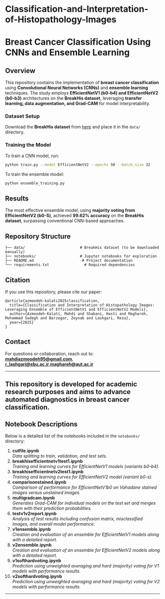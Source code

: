 # Classification-and-Interpretation-of-Histopathology-Images

# Breast Cancer Classification Using CNNs and Ensemble Learning

## Overview
This repository contains the implementation of **breast cancer classification** using **Convolutional Neural Networks (CNNs)** and **ensemble learning** techniques. The study employs **EfficientNetV1 (b0-b4) and EfficientNetV2 (b0-b3)** architectures on the **BreakHis dataset**, leveraging **transfer learning, data augmentation, and Grad-CAM** for model interpretability.

### Dataset Setup
Download the **BreakHis dataset** from [here](https://web.inf.ufpr.br/vri/databases/breast-cancer-histopathological-database/) and place it in the `data/` directory.

### Training the Model
To train a CNN model, run:
```bash
python train.py --model EfficientNetV2 --epochs 50 --batch_size 32
```

To train the ensemble model:
```bash
python ensemble_training.py
```

## Results
The most effective ensemble model, using **majority voting from EfficientNetV2 (b0-S)**, achieved **99.62% accuracy** on the **BreakHis dataset**, surpassing conventional CNN-based approaches.

## Repository Structure
```
├── data/                         # BreakHis dataset (to be downloaded manually)
├── notebooks/                    # Jupyter notebooks for exploration
├── README.md                      # Project documentation
└── requirements.txt                # Required dependencies
```

## Citation
If you use this repository, please cite our paper:
```
@article{azmoodeh-kalati2025classification,
  title={Classification and Interpretation of Histopathology Images: Leveraging Ensemble of EfficientNetV1 and EfficientNetV2 Models},
  author={Azmoodeh-Kalati, Mahdi and Shabani, Hasti and Maghareh, Mohammad Sadegh and Barzegar, Zeynab and Lashgari, Reza},
  year={2025}
}
```

## Contact
For questions or collaboration, reach out to: **mahdiazmoodeh95@gmail.com**, **r_lashgari@sbu.ac.ir**,**maghareh@aut.ac.ir**

---
This repository is developed for **academic research purposes** and aims to advance automated diagnostics in breast cancer classification.
---

## Notebook Descriptions
Below is a detailed list of the notebooks included in the `notebooks/` directory:

1. **cutfile.ipynb**  
   *Data splitting to train, validation, and test sets.*  
2. **breakhisefficientnetv1test1.ipynb**  
   *Training and learning curves for EfficientNetV1 models (variants b0–b4).*  
3. **breakhisefficientnetv2test1.ipynb**  
   *Training and learning curves for EfficientNetV2 model (variant b0-s).*  
4. **comparisonstained.ipynb**  
   *Comparison of performance for EfficientNetV1b0 on Vahadane stained images versus unstained images.*  
5. **multigradcam.ipynb**  
   *Generates Grad-CAM for individual models on the test set and merges them with their prediction probabilities.*  
6. **testv1v2report.ipynb**  
   *Analysis of test results including confusion matrix, misclassified images, and overall model performance.*  
7. **v1ensemble.ipynb**  
   *Creation and evaluation of an ensemble for EfficientNetV1 models along with a detailed report.*  
8. **v2ensemble.ipynb**  
   *Creation and evaluation of an ensemble for EfficientNetV2 models along with a detailed report.*  
9. **v1softhardvoting.ipynb**  
   *Prediction using unweighted averaging and hard (majority) voting for V1 models with performance results.*  
10. **v2softhardvoting.ipynb**  
    *Prediction using unweighted averaging and hard (majority) voting for V2 models with performance results.*  

---
